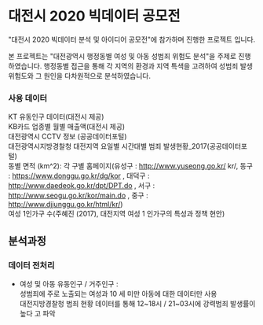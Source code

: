 # 대전시 2020 빅데이터 공모전
"대전시 2020 빅데이터 분석 및 아이디어 공모전"에 참가하며 진행한 프로젝트 입니다.

본 프로젝트는 "대전광역시 행정동별 여성 및 아동 성범죄 위험도 분석"을 주제로 진행하였습니다. 행정동별 접근을 통해 각 지역의 환경과 지역 특색을 고려하여 성범죄 발생 위험도와 그 원인을 다차원적으로 분석하였습니다.

### 사용 데이터
KT 유동인구 데이터(대전시 제공)\
KB카드 업종별 월별 매출액(대전시 제공)\
대전광역시 CCTV 정보 (공공데이터포털)\
대전광역시지방경찰청 대전지역 요일별 시간대별 범죄 발생현황_2017(공공데이터포털)\
동별 면적 (km^2): 각 구별 홈페이지(유성구 : http://www.yuseong.go.kr/ kr/, 동구 : https://www.donggu.go.kr/dg/kor , 대덕구 : http://www.daedeok.go.kr/dpt/DPT.do , 서구 : http://www.seogu.go.kr/kor/main.do , 중구 : http://www.djjunggu.go.kr/html/kr/)\
여성 1인가구 수(주혜진 (2017), 대전지역 여성 1 인가구의 특성과 정책 현안)

## 분석과정

### 데이터 전처리
* 여성 및 아동 유동인구 / 거주인구 :\
성범죄에 주로 노출되는 여성과 10 세 미만 아동에 대한 데이터만 사용\
대전지방경찰청 범죄 현황 데이터를 통해 12~18시 / 21~03시에 강력범죄 발생률이높다 고 파악

